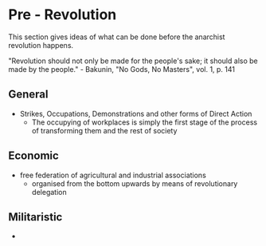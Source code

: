 # Pre - Revolution

This section gives ideas of what can be done before the anarchist revolution happens.

"Revolution should not only be made for the people's sake; it should also be made by the people." - Bakunin, "No Gods, No Masters", vol. 1, p. 141

## General

- Strikes, Occupations, Demonstrations and other forms of Direct Action
  - The occupying of workplaces is simply the first stage of the process of transforming them and the rest of society 

## Economic

- free federation of agricultural and industrial associations 
  - organised from the bottom upwards by means of revolutionary delegation

## Militaristic

- 

